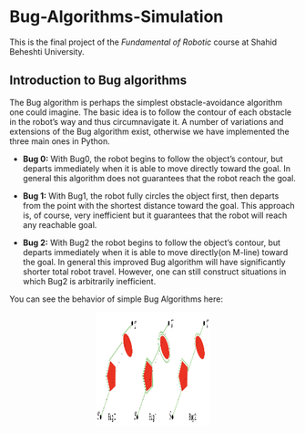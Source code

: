 # Bug-Algorithms-Simulation

This is the final project of the *Fundamental of Robotic* course at Shahid Beheshti University.

## Introduction to Bug algorithms
The Bug algorithm is perhaps the simplest obstacle-avoidance algorithm one could imagine. The basic idea is to follow the contour of each obstacle in the robot’s way and thus circumnavigate it. A number of variations and extensions of the Bug algorithm exist, otherwise we have implemented the three main ones in Python.

- **Bug 0:** With Bug0, the robot begins to follow the object’s contour, but departs immediately when it is able to move directly toward the goal. In general this algorithm does not guarantees that the robot reach the goal.

- **Bug 1:**  With Bug1, the robot fully circles the object first, then departs from the point with the shortest distance toward the goal. This approach is, of course, very inefficient but it guarantees that the robot will reach any reachable goal.

- **Bug 2:**  With Bug2 the robot begins to follow the object’s contour, but departs immediately when it is able to move directly(on M-line) toward the goal. In general this improved Bug algorithm will have significantly shorter total robot travel. However, one can still construct situations in which Bug2 is arbitrarily inefficient.

You can see the behavior of simple Bug Algorithms here:
<p align="center">
  <img src="https://github.com/mohammadhashemii/Bug-Algorithms-Simulation/blob/main/images/bug-algorithms.jpg" width="200" height="200">	
</p>